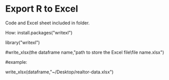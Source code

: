 # Export R to Excel

Code and Excel sheet included in folder. 

How: install.packages("writexl")

library("writexl")

#write_xlsx(the dataframe name,"path to store the Excel file\\file name.xlsx")

#example:

write_xlsx(dataframe,"~/Desktop/realtor-data.xlsx")

